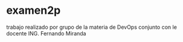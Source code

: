 # examen2p
trabajo realizado por grupo de la materia de DevOps conjunto con le docente ING. Fernando Miranda 
